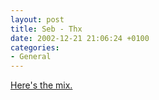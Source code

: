 ```yaml
---
layout: post
title: Seb - Thx
date: 2002-12-21 21:06:24 +0100
categories:
- General
---
```

<a href="http://www.drumandbass.ro/dnb/mp3/seb/" title="yeah!">Here's the mix.</a>

